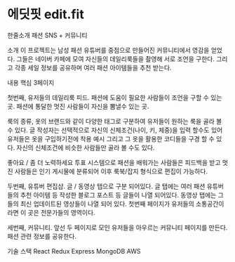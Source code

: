 # 에딧핏 edit.fit

한줄소개
패션 SNS + 커뮤니티

소개
이 프로젝트는 남성 패션 유튜버를 중점으로 만들어진 커뮤니티에서 영감을 얻었다.
그들은 네이버 카페에 모여 자신들의 데일리룩들을 촬영해 서로 조언을 구한다.
그리고 각종 세일 정보를 공유하며 여러 패션 아이템들을 추천 받는다.

내용
핵심 3페이지

첫번째, 유저들의 데일리룩 피드.
패션에 도움이 필요한 사람들이 조언을 구할 수 있는 곳.
패션에 통달한 멋진 사람들이 자신을 뽐낼수 있는 곳.

룩의 종류, 옷의 브랜드와 같이 다양한 태그로 구분하여
유저들이 원하는 룩을 골라 볼 수 있다.
글 작성자는 선택적으로 자신의 신체조건(나이, 키, 체중)을 입력 할수도 있어
유저들은 옷을 구입하기전에 착용 예시 그리고 그 옷을 활용한 코디들을 구경 할 수 있다.
자신의 신체조건에 비슷한 사람들만 골라 볼 수도 있다.

좋아요 / 좀 더 노력하세요 투표 시스템으로 패션을 배워가는 사람들은 피드백을 받고
멋진 사람들은 인기 게시물에 분류되어 이후 룩북/잡지 형식으로 편집이 가능하다.

두번째, 유튜버 편집샵.
글 / 동영상 탭으로 구분 되어있다.
글 탭에는 여러 패션 유튜버들의 추천 아이템 등 작성한 블로그 포스트 등 글들이 나열 되어있다. 
동영상 탭에는 그 들의 최신 업데이트된 영상들이 나열 되어 있다.
첫번째 페이지가 유저들의 소통공간이라면 이 곳은 전문가들의 영역이다.

세번째, 커뮤니티.
앞선 두 페이지로 모인 유저들을 아우르는 커뮤니티 페이지를 만든다.
패션 관련 정보를 공유한다.

기술 스택
React
Redux
Express
MongoDB
AWS


